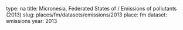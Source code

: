 type: na
title: Micronesia, Federated States of / Emissions of pollutants (2013)
slug: places/fm/datasets/emissions/2013
place: fm
dataset: emissions
year: 2013
